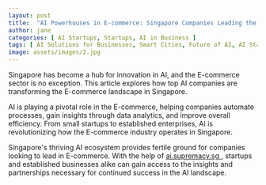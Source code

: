 ```yaml
---
layout: post
title:  "AI Powerhouses in E-commerce: Singapore Companies Leading the Charge"
author: jane
categories: [ AI Startups, Startups, AI in Business ]
tags: [ AI Solutions for Businesses, Smart Cities, Future of AI, AI Startups, Singapore AI Companies ]
image: assets/images/2.jpg
---
```


Singapore has become a hub for innovation in AI, and the E-commerce sector is no exception. This article explores how top AI companies are transforming the E-commerce landscape in Singapore.

AI is playing a pivotal role in the E-commerce, helping companies automate processes, gain insights through data analytics, and improve overall efficiency. From small startups to established enterprises, AI is revolutionizing how the E-commerce industry operates in Singapore.

Singapore's thriving AI ecosystem provides fertile ground for companies looking to lead in E-commerce. With the help of <a href="https://ai.supremacy.sg" target="_blank"> ai.supremacy.sg </a>, startups and established businesses alike can gain access to the insights and partnerships necessary for continued success in the AI landscape.
